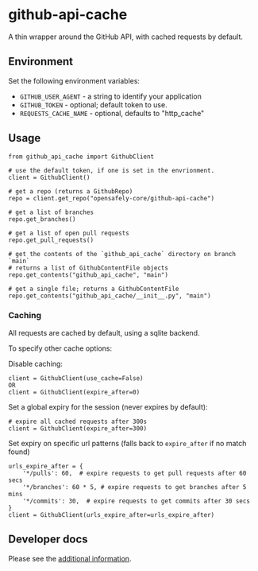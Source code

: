 # github-api-cache

A thin wrapper around the GitHub API, with cached requests by default.

## Environment
Set the following environment variables:
 - `GITHUB_USER_AGENT` - a string to identify your application
 - `GITHUB_TOKEN` - optional; default token to use.
 - `REQUESTS_CACHE_NAME` - optional, defaults to "http_cache"

## Usage

```
from github_api_cache import GithubClient

# use the default token, if one is set in the envrionment.
client = GithubClient()

# get a repo (returns a GithubRepo)
repo = client.get_repo("opensafely-core/github-api-cache")

# get a list of branches
repo.get_branches()

# get a list of open pull requests
repo.get_pull_requests()

# get the contents of the `github_api_cache` directory on branch `main`
# returns a list of GithubContentFile objects
repo.get_contents("github_api_cache", "main")

# get a single file; returns a GithubContentFile
repo.get_contents("github_api_cache/__init__.py", "main")
```

### Caching
All requests are cached by default, using a sqlite backend.

To specify other cache options:

Disable caching:
```
client = GithubClient(use_cache=False)
OR
client = GithubClient(expire_after=0)
```

Set a global expiry for the session (never expires by default):
```
# expire all cached requests after 300s
client = GithubClient(expire_after=300)
```

Set expiry on specific url patterns (falls back to `expire_after` if no match found)
```
urls_expire_after = {
    '*/pulls': 60,  # expire requests to get pull requests after 60 secs
    '*/branches': 60 * 5, # expire requests to get branches after 5 mins
    '*/commits': 30,  # expire requests to get commits after 30 secs
}
client = GithubClient(urls_expire_after=urls_expire_after)
```

## Developer docs

Please see the [additional information](DEVELOPERS.md).
